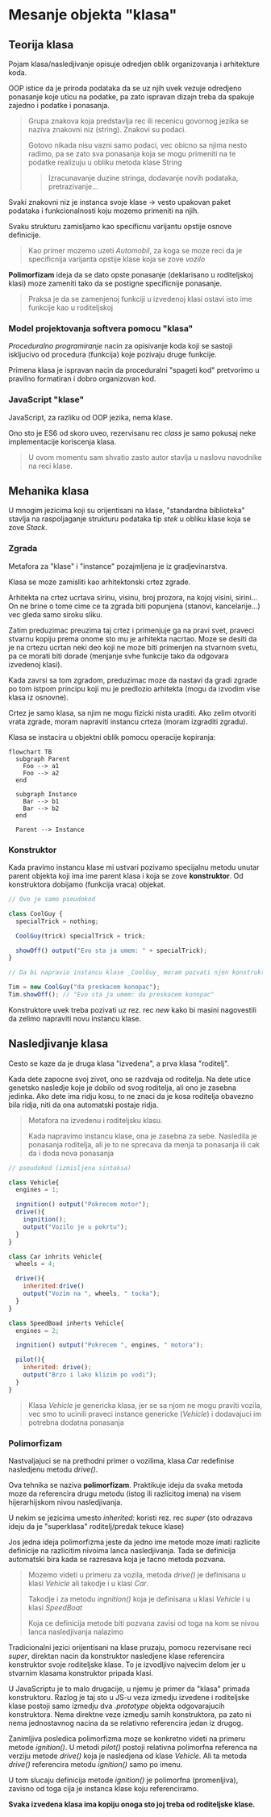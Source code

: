 # Mesanje objekta "klasa"

## Teorija klasa

Pojam klasa/nasledjivanje opisuje odredjen oblik organizovanja i arhitekture koda.

OOP istice da je priroda podataka da se uz njih uvek vezuje odredjeno ponasanje koje uticu na podatke, pa zato ispravan dizajn treba da spakuje zajedno i podatke i ponasanja.

>Grupa znakova koja predstavlja rec ili recenicu govornog jezika se naziva znakovni niz (string). Znakovi su podaci.
>
>Gotovo nikada nisu vazni samo podaci, vec obicno sa njima nesto radimo, pa se zato sva ponasanja koja se mogu primeniti na te podatke realizuju u obliku metoda klase String
>>Izracunavanje duzine stringa, dodavanje novih podataka, pretrazivanje...

Svaki znakovni niz je instanca svoje klase -> vesto upakovan paket podataka i funkcionalnosti koju mozemo primeniti na njih.

Svaku strukturu zamisljamo kao specificnu varijantu opstije osnove definicije.

>Kao primer mozemo uzeti _Automobil_, za koga se moze reci da je specificnija varijanta opstije klase koja se zove _vozilo_

**Polimorfizam** ideja da se dato opste ponasanje (deklarisano u roditeljskoj klasi) moze zameniti tako da se postigne specificnije ponasanje.

>Praksa je da se zamenjenoj funkciji u izvedenoj klasi ostavi isto ime funkcije kao u roditeljskoj

### Model projektovanja softvera pomocu "klasa"

_Proceduralno programiranje_ nacin za opisivanje koda koji se sastoji iskljucivo od procedura (funkcija) koje pozivaju druge funkcije.

Primena klasa je ispravan nacin da proceduralni "spageti kod" pretvorimo u pravilno formatiran i dobro organizovan kod.

### JavaScript "klase"

JavaScript, za razliku od OOP jezika, nema klase.

Ono sto je ES6 od skoro uveo, rezervisanu rec _class_ je samo pokusaj neke implementacije koriscenja klasa.

>U ovom momentu sam shvatio zasto autor stavlja u naslovu navodnike na reci klase.

## Mehanika klasa

U mnogim jezicima koji su orijentisani na klase, "standardna biblioteka" stavlja na raspoljaganje strukturu podataka tip _stek_ u obliku klase koja se zove _Stack_.

### Zgrada

Metafora za "klase" i "instance" pozajmljena je iz gradjevinarstva.

Klasa se moze zamisliti kao arhitektonski crtez zgrade.

Arhitekta na crtez ucrtava sirinu, visinu, broj prozora, na kojoj visini, sirini... On ne brine o tome cime ce ta zgrada biti popunjena (stanovi, kancelarije...) vec gleda samo siroku sliku.

Zatim preduzimac preuzima taj crtez i primenjuje ga na pravi svet, praveci stvarnu kopiju prema onome sto mu je arhitekta nacrtao. Moze se desiti da je na crtezu ucrtan neki deo koji ne moze biti primenjen na stvarnom svetu, pa ce morati biti dorade (menjanje svhe funkcije tako da odgovara izvedenoj klasi).

Kada zavrsi sa tom zgradom, preduzimac moze da nastavi da gradi zgrade po tom istpom principu koji mu je predlozio arhitekta (mogu da izvodim vise klasa iz osnovne).

Crtez je samo klasa, sa njim ne mogu fizicki nista uraditi. Ako zelim otvoriti vrata zgrade, moram napraviti instancu crteza (moram izgraditi zgradu).

Klasa se instacira u objektni oblik pomocu operacije kopiranja:

```mermaid
flowchart TB
  subgraph Parent
    Foo --> a1
    Foo --> a2
  end

  subgraph Instance
    Bar --> b1
    Bar --> b2
  end

  Parent --> Instance
```

### Konstruktor

Kada pravimo instancu klase mi ustvari pozivamo specijalnu metodu unutar parent objekta koji ima ime parent klasa i koja se zove **konstruktor**. Od konstruktora dobijamo (funkcija vraca) objekat.

```js
// Ovo je samo pseudokod

class CoolGuy {
  specialTrick = nothing;

  CoolGuy(trick) specialTrick = trick;

  showOff() output("Evo sta ja umem: " + specialTrick);
}

// Da bi napravio instancu klase _CoolGuy_ moram pozvati njen konstruktor

Tim = new CoolGuy("da preskacem konopac");
Tim.showOff(); // "Evo sta ja umem: da preskacem konopac"
```

Konstruktore uvek treba pozivati uz rez. rec _new_ kako bi masini nagovestili da zelimo napraviti novu instancu klase.

## Nasledjivanje klasa

Cesto se kaze da je druga klasa "izvedena", a prva klasa "roditelj".

Kada dete zapocne svoj zivot, ono se razdvaja od roditelja. Na dete utice genetsko nasledje koje je dobilo od svog roditelja, ali ono je zasebna jedinka. Ako dete ima ridju kosu, to ne znaci da je kosa roditelja obavezno bila ridja, niti da ona automatski postaje ridja.

> Metafora na izvedenu i roditeljsku klasu.
>
>Kada napravimo instancu klase, ona je zasebna za sebe. Nasledila je ponasanja roditelja, ali je to ne sprecava da menja ta ponasanja ili cak da i doda nova ponasanja

```js
// pseudokod (izmisljena sintaksa)

class Vehicle{
  engines = 1;

  ingnition() output("Pokrecem motor");
  drive(){
    ingnition();
    output("Vozilo je u pokrtu");
  }
}

class Car inhrits Vehicle{
  wheels = 4;

  drive(){
    inherited:drive()
    output("Vozim na ", wheels, " tocka");
  }
}

class SpeedBoad inherts Vehicle{
  engines = 2;

  ingnition() output("Pokrecem ", engines, " motora");

  pilot(){
    inherited: drive();
    output("Brzo i lako klizim po vodi");
  }
}
```

>Klasa _Vehicle_ je genericka klasa, jer se sa njom ne mogu praviti vozila, vec smo to ucinili praveci instance genericke (_Vehicle_) i dodavajuci im potrebna dodatna ponasanja

### Polimorfizam

Nastvaljajuci se na prethodni primer o vozilima, klasa _Car_ redefinise nasledjenu metodu _drive()_.

Ova tehnika se naziva **polimorfizam**. Praktikuje ideju da svaka metoda moze da referencira drugu metodu (istog ili razlicitog imena) na visem hijerarhijskom nivou nasledjivanja.

U nekim se jezicima umesto _inherited:_ koristi rez. rec _super_ (sto odrazava ideju da je "superklasa" roditelj/predak tekuce klase)

Jos jedna ideja polimorfizma jeste da jedno ime metode moze imati razlicite definicije na razlicitim nivoima lanca nasledjivanja. Tada se definicija automatski bira  kada se razresava koja je tacno metoda pozvana.

>Mozemo videti u primeru za vozila, metoda _drive()_ je definisana u klasi _Vehicle_ ali takodje i u klasi _Car_.
>
>Takodje i za metodu _ingnition()_ koja je definisana u klasi _Vehicle_ i u klasi _SpeedBoat_
>
>Koja ce definicija metode biti pozvana zavisi od toga na kom se nivou lanca nasledjivanja nalazimo

Tradicionalni jezici orijentisani na klase pruzaju, pomocu rezervisane reci _super_, direktan nacin da konstruktor nasledjene klase referencira konstruktor svoje roditeljske klase. To je izvodljivo najvecim delom jer u stvarnim klasama konstruktor pripada klasi.

U JavaScriptu je to malo drugacije, u njemu je primer da "klasa" primada konstruktoru. Razlog je taj sto u JS-u veza izmedju izvedene i roditeljske klase postoji samo izmedju dva _.prototype_ objekta odgovarajucih konstruktora. Nema direktne veze izmedju samih konstruktora, pa zato ni nema jednostavnog nacina da se relativno referencira jedan iz drugog.

Zanimljiva posledica polimorfizma moze se konkretno videti na primeru metode _ignition()_. U metodi _pilot()_ postoji relativna polimorfna referenca na verziju metode _drive()_ koja je nasledjena od klase _Vehicle_. Ali ta metoda _drive()_ referencira metodu _ignition()_ samo po imenu.

U tom slucaju definicija metode _ignition()_ je polimorfna (promenljiva), zavisno od toga cija je instanca klase koju referenciramo.

**Svaka izvedena klasa ima kopiju onoga sto joj treba od roditeljske klase.**
